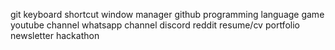 git 
keyboard shortcut
window manager
github
programming language
game 
youtube channel
whatsapp channel 
discord 
reddit 
resume/cv
portfolio
newsletter
hackathon